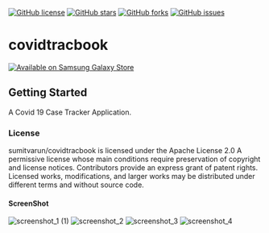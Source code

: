 
[![GitHub license](https://img.shields.io/github/license/sumitvarun/covidtracbook?color=%23AD1457)](https://github.com/sumitvarun/covidtracbook/blob/master/LICENSE)
[![GitHub stars](https://img.shields.io/github/stars/sumitvarun/covidtracbook?color=%23E65100)](https://github.com/sumitvarun/covidtracbook/stargazers)
[![GitHub forks](https://img.shields.io/github/forks/sumitvarun/covidtracbook?color=%231B5E20)](https://github.com/sumitvarun/covidtracbook/network)
[![GitHub issues](https://img.shields.io/github/issues/sumitvarun/covidtracbook?color=%234A148C)](https://github.com/sumitvarun/covidtracbook/issues)

# covidtracbook


<a href="https://galaxy.store/Co123vid"><img src="https://img.samsungapps.com/seller/images/badges/galaxyStore/png_big/GalaxyStore_English.png?ver=1599637432000" alt="Available on Samsung Galaxy Store" style="max-width: 100%; height: auto;"></a>



## Getting Started
A Covid 19 Case Tracker Application.
### License

sumitvarun/covidtracbook is licensed under the
Apache License 2.0
A permissive license whose main conditions require preservation of copyright and license notices. Contributors provide an express grant of patent rights. Licensed works, modifications, and larger works may be distributed under different terms and without source code.


#### ScreenShot
![screenshot_1 (1)](https://user-images.githubusercontent.com/52107131/95673168-0cbadb00-0bc4-11eb-87db-56dde49051ab.png)
![screenshot_2](https://user-images.githubusercontent.com/52107131/95673169-0fb5cb80-0bc4-11eb-922b-d434c721879b.png)
![screenshot_3](https://user-images.githubusercontent.com/52107131/95673170-12b0bc00-0bc4-11eb-91a3-b411843a407f.png)
![screenshot_4](https://user-images.githubusercontent.com/52107131/95673174-15131600-0bc4-11eb-90bc-f5287cf165c4.png)


